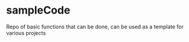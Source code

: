 # sampleCode
Repo of basic functions that can be done, can be used as a template for various projects
